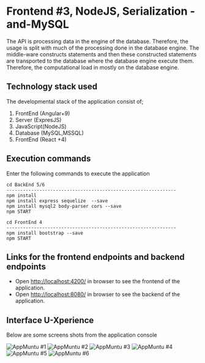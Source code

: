 #  Frontend #3, NodeJS, Serialization -and-MySQL

The API is processing data in the engine of the database. Therefore, the usage is split with much of the processing done in the database engine. The middle-ware constructs statements and then these constructed statements are transported to the database where the database engine execute them. 
Therefore, the computational load in mostly on the database engine.

## Technology stack used

The developmental stack of the application consist of;

1. FrontEnd  (Angular+9)
2. Server    (ExpresJS)
3. JavaScript(NodeJS)
4. Database  (MySQL,MSSQL)
5. FrontEnd  (React +4)

## Execution commands

Enter the following commands to execute the application

```
cd BackEnd 5/6
--------------------------------------------------------------
npm install
npm install express sequelize  --save
npm install mysql2 body-parser cors --save
npm START

cd FrontEnd 4
--------------------------------------------------------------
npm install bootstrap --save
npm START

```

## Links for the frontend endpoints and backend endpoints

- Open [http://localhost:4200/](http://localhost:4200/employees) in browser to see the frontend of the application.
- Open [http://localhost:8080/](http://localhost:8080/employees) in browser to see the backend of the application.

## Interface U-Xperience
 Below are some screens shots from the application console

![ AppMuntu #1 ](https://github.com/LINOSNCHENA/NodeAPI-Without-Model-Mysql-implementaion-FS4/blob/master/uxViews/page1.png)
![ AppMuntu #2 ](https://github.com/LINOSNCHENA/NodeAPI-Without-Model-Mysql-implementaion-FS4/blob/master/uxViews/page2.png)
![ AppMuntu #3 ](https://github.com/LINOSNCHENA/NodeAPI-Without-Model-Mysql-implementaion-FS4/blob/master/uxViews/page3.png)
![ AppMuntu #4 ](https://github.com/LINOSNCHENA/NodeAPI-Without-Model-Mysql-implementaion-FS4/blob/master/uxViews/page4.png)
![ AppMuntu #5 ](https://github.com/LINOSNCHENA/NodeAPI-Without-Model-Mysql-implementaion-FS4/blob/master/uxViews/page5.png)
![ AppMuntu #6 ](https://github.com/LINOSNCHENA/NodeAPI-Without-Model-Mysql-implementaion-FS4/blob/master/uxViews/page6.png)
